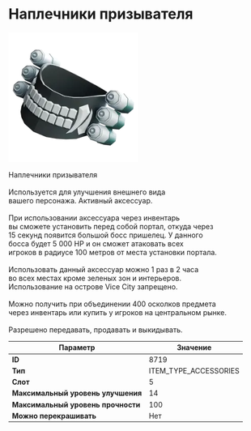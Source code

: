 # Наплечники призывателя

![Item Image](../img/8719.webp?raw=true)

Наплечники призывателя<br><br>Используется для улучшения внешнего вида<br>вашего персонажа. Активный аксессуар.<br><br>При использовании аксессуара через инвентарь<br>вы сможете установить перед собой портал, откуда через<br>15 секунд появится большой босс пришелец. У данного<br>босса будет 5 000 HP и он сможет атаковать всех<br>игроков в радиусе 100 метров от места установки портала.<br><br>Использовать данный аксессуар можно 1 раз в 2 часа<br>во всех местах кроме зеленых зон и интерьеров.<br>Использование на острове Vice City запрещено.<br><br>Можно получить при объединении 400 осколков предмета<br>через инвентарь или купить у игроков на центральном рынке.<br><br>Разрешено передавать, продавать и выкидывать.


| Параметр | Значение |
|----------|----------|
| **ID** | 8719 |
| **Тип** | ITEM_TYPE_ACCESSORIES |
| **Слот** | 5 |
| **Максимальный уровень улучшения** | 14 |
| **Максимальный уровень прочности** | 100 |
| **Можно перекрашивать** | Нет |

